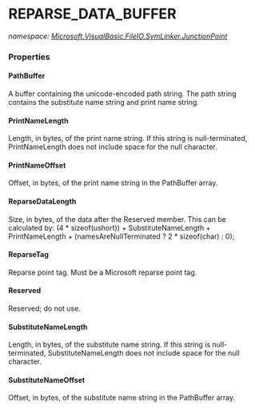 ﻿# REPARSE_DATA_BUFFER
_namespace: [Microsoft.VisualBasic.FileIO.SymLinker.JunctionPoint](./index.md)_






### Properties

#### PathBuffer
A buffer containing the unicode-encoded path string. The path string contains
 the substitute name string and print name string.
#### PrintNameLength
Length, in bytes, of the print name string. If this string is null-terminated,
 PrintNameLength does not include space for the null character.
#### PrintNameOffset
Offset, in bytes, of the print name string in the PathBuffer array.
#### ReparseDataLength
Size, in bytes, of the data after the Reserved member. This can be calculated by:
 (4 * sizeof(ushort)) + SubstituteNameLength + PrintNameLength +
 (namesAreNullTerminated ? 2 * sizeof(char) : 0);
#### ReparseTag
Reparse point tag. Must be a Microsoft reparse point tag.
#### Reserved
Reserved; do not use.
#### SubstituteNameLength
Length, in bytes, of the substitute name string. If this string is null-terminated,
 SubstituteNameLength does not include space for the null character.
#### SubstituteNameOffset
Offset, in bytes, of the substitute name string in the PathBuffer array.
